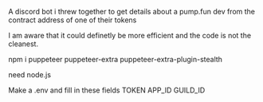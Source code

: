 A discord bot i threw together to get details about a pump.fun dev from the contract address of one of their tokens

I am aware that it could definetly be more efficient and the code is not the cleanest.

npm i puppeteer puppeteer-extra puppeteer-extra-plugin-stealth

need node.js

Make a .env and fill in these fields
TOKEN
APP_ID
GUILD_ID